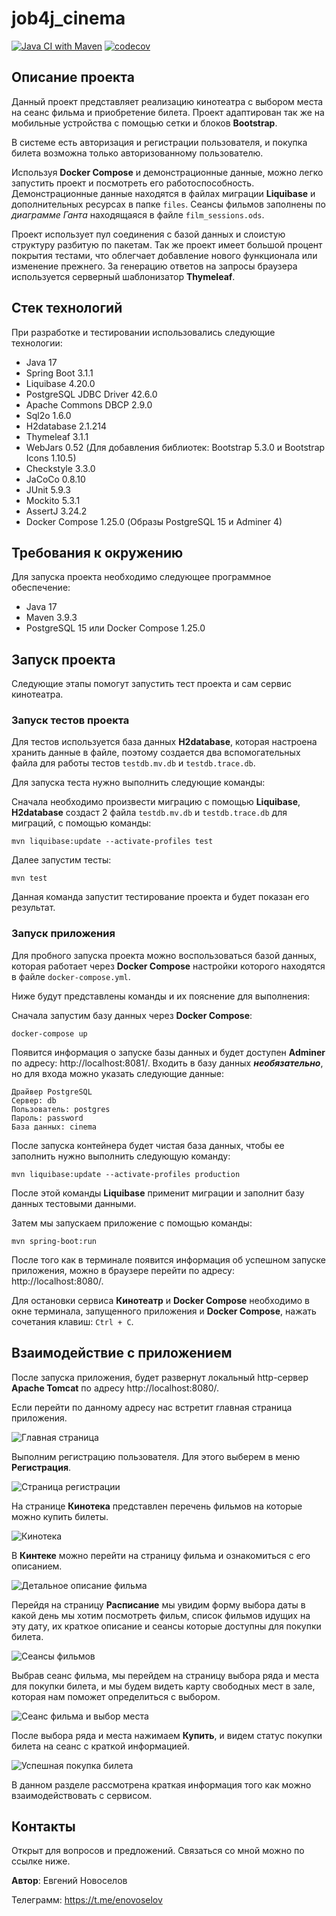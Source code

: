 # job4j_cinema

[![Java CI with Maven](https://github.com/evgnovoselov/job4j_cinema/actions/workflows/maven.yml/badge.svg)](https://github.com/evgnovoselov/job4j_cinema/actions/workflows/maven.yml)
[![codecov](https://codecov.io/gh/evgnovoselov/job4j_cinema/branch/master/graph/badge.svg?token=CTZjFEJLum)](https://codecov.io/gh/evgnovoselov/job4j_cinema)

## Описание проекта

Данный проект представляет реализацию кинотеатра с выбором места на сеанс фильма и приобретение билета.
Проект адаптирован так же на мобильные устройства с помощью сетки и блоков **Bootstrap**.

В системе есть авторизация и регистрации пользователя, и покупка билета возможна только
авторизованному пользователю.

Используя **Docker Compose** и демонстрационные данные, можно легко запустить проект и посмотреть его 
работоспособность. Демонстрационные данные находятся в файлах миграции **Liquibase** и дополнительных ресурсах
в папке `files`. Сеансы фильмов заполнены по _диаграмме Ганта_ находящаяся в файле `film_sessions.ods`.

Проект использует пул соединения с базой данных и слоистую структуру разбитую по пакетам.
Так же проект имеет большой процент покрытия тестами, что облегчает добавление нового функционала или
изменение прежнего. За генерацию ответов на запросы браузера используется серверный шаблонизатор **Thymeleaf**.

## Стек технологий

При разработке и тестировании использовались следующие технологии:

* Java 17
* Spring Boot 3.1.1
* Liquibase 4.20.0
* PostgreSQL JDBC Driver 42.6.0
* Apache Commons DBCP 2.9.0
* Sql2o 1.6.0
* H2database 2.1.214
* Thymeleaf 3.1.1
* WebJars 0.52 (Для добавления библиотек: Bootstrap 5.3.0 и Bootstrap Icons 1.10.5)
* Checkstyle 3.3.0
* JaCoCo 0.8.10
* JUnit 5.9.3
* Mockito 5.3.1
* AssertJ 3.24.2
* Docker Compose 1.25.0 (Образы PostgreSQL 15 и Adminer 4)

## Требования к окружению

Для запуска проекта необходимо следующее программное обеспечение:

* Java 17
* Maven 3.9.3
* PostgreSQL 15 или Docker Compose 1.25.0

## Запуск проекта

Следующие этапы помогут запустить тест проекта и сам сервис кинотеатра.

### Запуск тестов проекта

Для тестов используется база данных **H2database**, которая настроена хранить данные в файле,
поэтому создается два вспомогательных файла для работы тестов `testdb.mv.db` и `testdb.trace.db`.

Для запуска теста нужно выполнить следующие команды:

Сначала необходимо произвести миграцию с помощью **Liquibase**,
**H2database** создаст 2 файла `testdb.mv.db` и `testdb.trace.db` для миграций, с помощью команды:

```text
mvn liquibase:update --activate-profiles test
```

Далее запустим тесты:

```text
mvn test
```

Данная команда запустит тестирование проекта и будет показан его результат.

### Запуск приложения

Для пробного запуска проекта можно воспользоваться базой данных, которая работает через 
**Docker Compose** настройки которого находятся в файле `docker-compose.yml`.

Ниже будут представлены команды и их пояснение для выполнения:

Сначала запустим базу данных через **Docker Compose**:

```text
docker-compose up
```

Появится информация о запуске базы данных и будет доступен **Adminer** 
по адресу: http://localhost:8081/. Входить в базу данных **_необязательно_**,
но для входа можно указать следующие данные:

```text
Драйвер PostgreSQL
Сервер: db
Пользователь: postgres
Пароль: password
База данных: cinema
```

После запуска контейнера будет чистая база данных, чтобы ее заполнить нужно выполнить следующую команду:

```text
mvn liquibase:update --activate-profiles production
```

После этой команды **Liquibase** применит миграции и заполнит базу данных тестовыми данными.

Затем мы запускаем приложение с помощью команды:

```text
mvn spring-boot:run
```

После того как в терминале появится информация об успешном запуске приложения, можно в браузере перейти
по адресу: http://localhost:8080/.

Для остановки сервиса **Кинотеатр** и **Docker Compose** необходимо в окне терминала,
запущенного приложения и **Docker Compose**, нажать сочетания клавиш: `Ctrl + C`.

## Взаимодействие с приложением

После запуска приложения, будет развернут локальный http-сервер **Apache Tomcat**
по адресу http://localhost:8080/. 

Если перейти по данному адресу нас встретит главная страница приложения.

![Главная страница](repository-files/main.png "Главная страница")

Выполним регистрацию пользователя. Для этого выберем в меню **Регистрация**.

![Страница регистрации](repository-files/registration.png "Страница регистрации")

На странице **Кинотека** представлен перечень фильмов на которые можно купить билеты.

![Кинотека](repository-files/films.png "Страница кинотеки")

В **Кинтеке** можно перейти на страницу фильма и ознакомиться с его описанием.

![Детальное описание фильма](repository-files/film-details.png "Описание фильма")

Перейдя на страницу **Расписание** мы увидим форму выбора даты в какой день мы хотим посмотреть фильм,
список фильмов идущих на эту дату, их краткое описание и сеансы которые доступны для покупки билета.

![Сеансы фильмов](repository-files/film-sessions.png "Сеансы фильмов")

Выбрав сеанс фильма, мы перейдем на страницу выбора ряда и места для покупки билета, и мы будем видеть
карту свободных мест в зале, которая нам поможет определиться с выбором.

![Сеанс фильма и выбор места](repository-files/film-session.png "Выбор места на сеанс фильма")

После выбора ряда и места нажимаем **Купить**, и видем статус покупки билета на сеанс
с краткой информацией.

![Успешная покупка билета](repository-files/buy-ticket-success.png "Информация о билете и статус покупки")

В данном разделе рассмотрена краткая информация того как можно взаимодействовать с сервисом.

## Контакты

Открыт для вопросов и предложений. Связаться со мной можно по ссылке ниже.

**Автор**: Евгений Новоселов

Телеграмм: https://t.me/enovoselov
